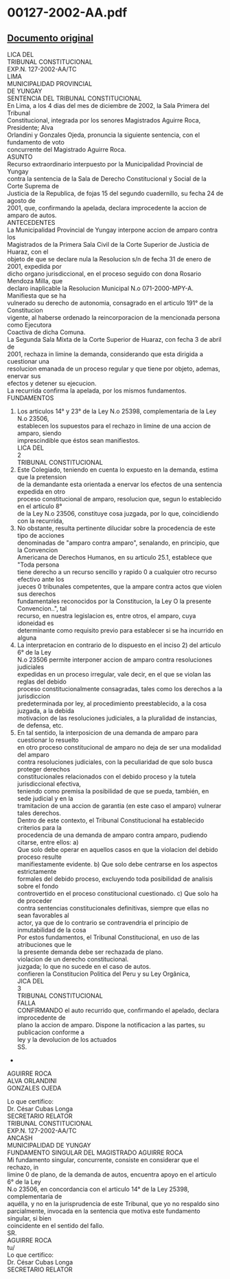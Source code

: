 
00127-2002-AA.pdf
=================
  
[Documento original](https://tc.gob.pe/jurisprudencia/2003/00127-2002-AA.pdf)  
---  
LICA DEL  
TRIBUNAL CONSTITUCIONAL  
EXP.N. 127-2002-AA/TC  
LIMA  
MUNICIPALIDAD PROVINCIAL  
DE YUNGAY  
SENTENCIA DEL TRIBUNAL CONSTITUCIONAL  
En Lima, a los 4 dias del mes de diciembre de 2002, la Sala Primera del Tribunal  
Constitucional, integrada por los senores Magistrados Aguirre Roca, Presidente; Alva  
Orlandini y Gonzales Ojeda, pronuncia la siguiente sentencia, con el fundamento de voto  
concurrente del Magistrado Aguirre Roca.  
ASUNTO  
Recurso extraordinario interpuesto por la Municipalidad Provincial de Yungay  
contra la sentencia de la Sala de Derecho Constitucional y Social de la Corte Suprema de  
Justicia de la Republica, de fojas 15 del segundo cuadernillo, su fecha 24 de agosto de  
2001, que, confirmando la apelada, declara improcedente la accion de amparo de autos.  
ANTECEDENTES  
La Municipalidad Provincial de Yungay interpone accion de amparo contra los  
Magistrados de la Primera Sala Civil de la Corte Superior de Justicia de Huaraz, con el  
objeto de que se declare nula la Resolucion s/n de fecha 31 de enero de 2001, expedida por  
dicho organo jurisdiccional, en el proceso seguido con dona Rosario Mendoza Milla, que  
declaro inaplicable la Resolucion Municipal N.o 071-2000-MPY-A. Manifiesta que se ha  
vulnerado su derecho de autonomia, consagrado en el articulo 191° de la Constitucion  
vigente, al haberse ordenado la reincorporacion de la mencionada persona como Ejecutora  
Coactiva de dicha Comuna.  
La Segunda Sala Mixta de la Corte Superior de Huaraz, con fecha 3 de abril de  
2001, rechaza in limine la demanda, considerando que esta dirigida a cuestionar una  
resolucion emanada de un proceso regular y que tiene por objeto, ademas, enervar sus  
efectos y detener su ejecucion.  
La recurrida confirma la apelada, por los mismos fundamentos.  
FUNDAMENTOS  
1. Los articulos 14° y 23° de la Ley N.o 25398, complementaria de la Ley N.o 23506,  
establecen los supuestos para el rechazo in limine de una accion de amparo, siendo  
imprescindible que éstos sean manifiestos.  
LICA DEL  
2  
TRIBUNAL CONSTITUCIONAL  
2. Este Colegiado, teniendo en cuenta lo expuesto en la demanda, estima que la pretension  
de la demandante esta orientada a enervar los efectos de una sentencia expedida en otro  
proceso constitucional de amparo, resolucion que, segun lo establecido en el articulo 8°  
de la Ley N.o 23506, constituye cosa juzgada, por lo que, coincidiendo con la recurrida,  
3. No obstante, resulta pertinente dilucidar sobre la procedencia de este tipo de acciones  
denominadas de "amparo contra amparo", senalando, en principio, que la Convencion  
Americana de Derechos Humanos, en su articulo 25.1, establece que "Toda persona  
tiene derecho a un recurso sencillo y rapido 0 a cualquier otro recurso efectivo ante los  
jueces 0 tribunales competentes, que la ampare contra actos que violen sus derechos  
fundamentales reconocidos por la Constitucion, la Ley O la presente Convencion..", tal  
recurso, en nuestra legislacion es, entre otros, el amparo, cuya idoneidad es  
determinante como requisito previo para establecer si se ha incurrido en alguna  
4. La interpretacion en contrario de lo dispuesto en el inciso 2) del articulo 6° de la Ley  
N.o 23506 permite interponer accion de amparo contra resoluciones judiciales  
expedidas en un proceso irregular, vale decir, en el que se violan las reglas del debido  
proceso constitucionalmente consagradas, tales como los derechos a la jurisdiccion  
predeterminada por ley, al procedimiento preestablecido, a la cosa juzgada, a la debida  
motivacion de las resoluciones judiciales, a la pluralidad de instancias, de defensa, etc.  
5. En tal sentido, la interposicion de una demanda de amparo para cuestionar lo resuelto  
en otro proceso constitucional de amparo no deja de ser una modalidad del amparo  
contra resoluciones judiciales, con la peculiaridad de que solo busca proteger derechos  
constitucionales relacionados con el debido proceso y la tutela jurisdiccional efectiva,  
teniendo como premisa la posibilidad de que se pueda, también, en sede judicial y en la  
tramitacion de una accion de garantia (en este caso el amparo) vulnerar tales derechos.  
Dentro de este contexto, el Tribunal Constitucional ha establecido criterios para la  
procedencia de una demanda de amparo contra amparo, pudiendo citarse, entre ellos: a)  
Que solo debe operar en aquellos casos en que la violacion del debido proceso resulte  
manifiestamente evidente. b) Que solo debe centrarse en los aspectos estrictamente  
formales del debido proceso, excluyendo toda posibilidad de analisis sobre el fondo  
controvertido en el proceso constitucional cuestionado. c) Que solo ha de proceder  
contra sentencias constitucionales definitivas, siempre que ellas no sean favorables al  
actor, ya que de lo contrario se contravendria el principio de inmutabilidad de la cosa  
Por estos fundamentos, el Tribunal Constitucional, en uso de las atribuciones que le  
la presente demanda debe ser rechazada de plano.  
violacion de un derecho constitucional.  
juzgada; lo que no sucede en el caso de autos.  
confieren la Constitucion Politica del Peru y su Ley Orgânica,  
JICA DEL  
3  
TRIBUNAL CONSTITUCIONAL  
FALLA  
CONFIRMANDO el auto recurrido que, confirmando el apelado, declara improcedente de  
plano la accion de amparo. Dispone la notificacion a las partes, su publicacion conforme a  
ley y la devolucion de los actuados  
SS.  
-  
AGUIRRE ROCA  
ALVA ORLANDINI  
GONZALES OJEDA  
  
Lo que certifico:  
Dr. César Cubas Longa  
SECRETARIO RELATOR  
TRIBUNAL CONSTITUCIONAL  
EXP.N. 127-2002-AA/TC  
ANCASH  
MUNICIPALIDAD DE YUNGAY  
FUNDAMENTO SINGULAR DEL MAGISTRADO AGUIRRE ROCA  
Mi fundamento singular, concurrente, consiste en considerar que el rechazo, in  
limine 0 de plano, de la demanda de autos, encuentra apoyo en el articulo 6° de la Ley  
N.o 23506, en concordancia con el articulo 14° de la Ley 25398, complementaria de  
aquélla, y no en la jurisprudencia de este Tribunal, que yo no respaldo sino  
parcialmente, invocada en la sentencia que motiva este fundamento singular, si bien  
coincidente en el sentido del fallo.  
SR.  
AGUIRRE ROCA  
tu/  
Lo que certifico:  
Dr. César Cubas Longa  
SECRETARIO RELATOR